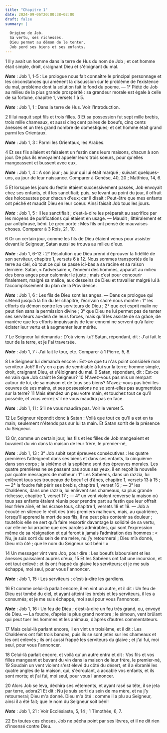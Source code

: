 ```yaml
---
title: "Chapitre 1"
date: 2024-09-06T20:00:38+02:00
draft: false
summary: |
  
  Origine de Job.
  Sa vertu, ses richesses.
  Dieu permet au démon de le tenter.
  Job perd ses biens et ses enfants.
---
```



1 Il y avait un homme dans la terre de Hus du nom de Job ; et cet homme était simple, droit, craignant Dieu et s'éloignant du mal.

***Note*** :  Job 1, 1-5 : Le prologue nous fait connaître le principal personnage et les circonstances qui amènent la discussion sur le problème de l’existence du mal, problème dont la solution fait le fond du poème. ― 1° Piété de Job au milieu de la plus grande prospérité : sa grandeur morale est égale à celle de sa fortune, chapitre 1, versets 1 à 5.

***Note*** :  Job 1, 1 : Dans la terre de Hus. Voir l’Introduction.

2 Il lui naquit sept fils et trois filles. 3 Et sa possession fut sept mille brebis, trois mille chameaux, et aussi cinq cent paires de boeufs, cinq cents ânesses et un très grand nombre de domestiques; et cet homme était grand parmi les Orientaux.

***Note*** :  Job 1, 3 : Parmi les Orientaux, les Arabes.


4 Et ses fils allaient et faisaient un festin dans leurs maisons, chacun à son jour. De plus ils envoyaient appeler leurs trois soeurs, pour qu'elles mangeassent et bussent avec eux,

***Note*** :  Job 1, 4 : A son jour ; au jour qui lui était marqué ; suivant quelques-uns, au jour de leur naissance. Comparer à Genèse, 40, 20 ; Matthieu, 14, 6.

5 Et lorsque les jours du festin étaient successivement passés, Job envoyait chez ses enfants, et il les sanctifiait; puis, se levant au point du jour, il offrait des holocaustes pour chacun d'eux; car il disait : Peut-être que mes enfants ont péché et maudit Dieu en leur coeur. Ainsi faisait Job tous les jours.

***Note*** :  Job 1, 5 : Il les sanctifiait ; c’est-à-dire les préparait au sacrifice par les moyens de purifications qui étaient en usage. ― Maudit ; littéralement et par antiphrase, béni. Le grec porte : Mes fils ont pensé de mauvaises choses. Comparer à 3 Rois, 21, 10.


6 Or un certain jour, comme les fils de Dieu étaient venus pour assister devant le Seigneur, Satan aussi se trouva au milieu d'eux.

***Note*** :  Job 1, 6-12 : 2° Résolution que Dieu prend d’éprouver la fidélité de son serviteur, chapitre 1, versets 6 à 12. Nous sommes transportés de la terre au ciel, où tout ce qui se passe ici-bas a sa racine et sa raison dernière. Satan, « l’adversaire », l’ennemi des hommes, apparaît au milieu des bons anges pour calomnier le juste ; mais c’est pour concourir finalement, malgré sa malice, aux desseins de Dieu et travailler malgré lui à l’accomplissement du plan de la Providence.

***Note*** :  Job 1, 6 : Les fils de Dieu sont les anges. ― Dans ce prologue qui s’étend jusqu’à la fin du Ier chapitre, l’écrivain sacré nous montre : 1° les efforts du démon contre les serviteurs de Dieu ; 2° que cet esprit malin ne peut rien sans la permission divine ; 3° que Dieu ne lui permet pas de tenter ses serviteurs au-delà de leurs forces, mais qu’il les assiste de sa grâce, de manière que les efforts impuissants de leur ennemi ne servent qu’à faire éclater leur vertu et à augmenter leur mérite.

7 Le Seigneur lui demanda : D'où viens-tu? Satan, répondant, dit : J'ai fait le tour de la terre, et je l'ai traversée.

***Note*** :  Job 1, 7 : J’ai fait le tour, etc. Comparer à 1 Pierre, 5, 8.

8 Le Seigneur lui demanda encore : Est-ce que tu n'as point considéré mon serviteur Job? Il n'y en a pas de semblable à lui sur la terre; homme simple, droit, craignant Dieu, et s'éloignant du mal. 9 Satan, répondant, dit : Est-ce en vain que Job craint le Seigneur? 10 N'avez-vous pas mis un rempart autour de lui, de sa maison et de tous ses biens? N'avez-vous pas béni les oeuvres de ses mains, et ses possessions ne se sont-elles pas augmentées sur la terre? 11 Mais étendez un peu votre main, et touchez tout ce qu'il possède, et vous verrez s'il ne vous maudira pas en face.

***Note*** :  Job 1, 11 : S’il ne vous maudira pas. Voir le verset 5.

12 Le Seigneur répondit donc à Satan : Voilà que tout ce qu'il a est en ta main; seulement n'étends pas sur lui ta main. Et Satan sortit de la présence du Seigneur.


13 Or, comme un certain jour, les fils et les filles de Job mangeaient et buvaient du vin dans la maison de leur frère, le premier-né,

***Note*** :  Job 1, 13 : 3° Job subit sept épreuves consécutives : les quatre premières l’atteignent dans ses biens et dans ses enfants, la cinquième dans son corps ; la sixième et la septième sont des épreuves morales. Les quatre premières ne se passent pas sous ses yeux, il en reçoit la nouvelle par quatre messagers de malheur : 1° Les Sabéens, dans un razzia, lui enlèvent tous ses troupeaux de boeuf et d’ânes, chapitre 1, versets 13 à 15 ; ― 2° la foudre fait périr ses brebis, chapitre 1, verset 16 ; ― 3° les Chaldéens, dans une razzia, lui enlèvent ses chameaux, sa plus grande richesse, chapitre 1, verset 17 ; ― 4° un vent violent renverse la maison où tous ses enfants étaient réunis pour prendre part au festin que leur offrait leur frère aîné, et les écrase tous, chapitre 1, versets 18 et 19. ― Job a écouté en silence le récit des trois premiers malheurs, mais, au quatrième, lorsqu’il apprend la mort de ses fils, il ne peut plus contenir sa douleur ; toutefois elle ne sert qu’à faire ressortir davantage la
solidité de sa vertu, car elle ne lui arrache que ces paroles admirables, qui sont l’expression même de sa résignation et qui feront à jamais l’admiration des hommes : « Nu, je suis sorti du sein de ma mère, nu j’y retournerai ; Dieu m’a donné, Dieu m’a ôté ; que le nom du Seigneur soit béni ! »

14 Un messager vint vers Job, pour dire : Les boeufs labouraient et les ânesses paissaient auprès d'eux, 15 Et les Sabéens ont fait une incursion, et ont tout enlevé : et ils ont frappé du glaive les serviteurs; et je me suis échappé, moi seul, pour vous l'annoncer.

***Note*** :  Job 1, 15 : Les serviteurs ; c’est-à-dire les gardiens.


16 Et comme celui-là parlait encore, il en vint un autre, et il dit : Un feu de Dieu est tombé du ciel, et ayant atteint les brebis et les serviteurs, il les a consumés; et je me suis échappé, moi seul pour vous l'annoncer.

***Note*** :  Job 1, 16 : Un feu de Dieu ; c’est-à-dire un feu très grand, ou, envoyé de Dieu. ― La foudre, d’après le plus grand nombre ; le simoun, vent brûlant qui peut tuer les hommes et les animaux, d’après d’autres commentateurs.


17 Mais celui-là parlant encore, il en vint un troisième, et il dit : Les Chaldéens ont fait trois bandes, puis ils se sont jetés sur les chameaux et les ont enlevés ; ils ont aussi frappé les serviteurs du glaive ; et j'ai fui, moi seul, pour vous l'annoncer.


18 Celui-là parlait encore, et voilà qu'un autre entra et dit : Vos fils et vos filles mangeant et buvant du vin dans la maison de leur frère, le premier-né, 19 Soudain un vent violent s'est élevé du côté du désert, et il a ébranlé les quatre angles de la maison, qui, s'écroulant, a accablé vos enfants, et ils sont morts; et j'ai fui, moi seul, pour vous l'annoncer.


20 Alors Job se leva, déchira ses vêtements, et ayant rasé sa tête, il se jeta par terre, adora21 Et dit : Nu je suis sorti du sein de ma mère, et nu j'y retournerai; Dieu m'a donné. Dieu m'a ôté : comme il a plu au Seigneur, ainsi il a été fait; que le nom du Seigneur soit béni!

***Note*** :  Job 1, 21 : Voir Ecclésiaste, 5, 14 ; 1 Timothée, 6, 7.


22 En toutes ces choses, Job ne pécha point par ses lèvres, et il ne dit rien d'insensé contre Dieu.

